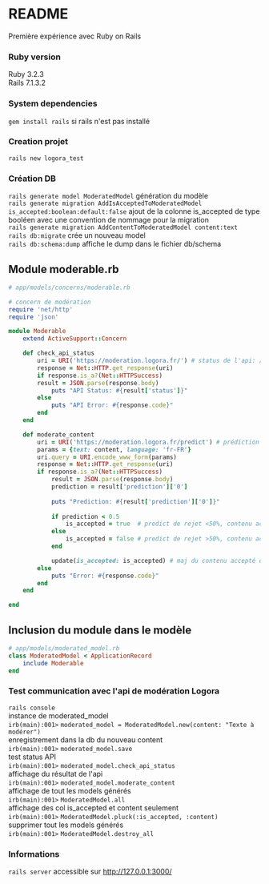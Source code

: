 # README

Première expérience avec Ruby on Rails

### Ruby version
Ruby 3.2.3  
Rails 7.1.3.2  
  
### System dependencies  
`gem install rails` si rails n'est pas installé  
  
### Creation projet
`rails new logora_test`  
  
### Création DB
`rails generate model ModeratedModel`  génération du modèle  
`rails generate migration AddIsAcceptedToModeratedModel is_accepted:boolean:default:false`  ajout de la colonne is_accepted de type booléen avec une convention de nommage pour la migration  
`rails generate migration AddContentToModeratedModel content:text`  
`rails db:migrate` crée un nouveau model  
`rails db:schema:dump`  affiche le dump dans le fichier db/schema  
## Module moderable.rb
```rb
# app/models/concerns/moderable.rb

# concern de modération
require 'net/http'
require 'json'

module Moderable
	extend ActiveSupport::Concern

	def check_api_status
		uri = URI('https://moderation.logora.fr/') # status de l'api: /
		response = Net::HTTP.get_response(uri)
		if response.is_a?(Net::HTTPSuccess)
		result = JSON.parse(response.body)
			puts "API Status: #{result['status']}"
		else
			puts "API Error: #{response.code}"
		end
	end

	def moderate_content
		uri = URI('https://moderation.logora.fr/predict') # prédiction contenu accepté ou non: /predict
		params = {text: content, language: 'fr-FR'}
		uri.query = URI.encode_www_form(params)
		response = Net::HTTP.get_response(uri)
		if response.is_a?(Net::HTTPSuccess)
			result = JSON.parse(response.body)
			prediction = result['prediction']['0']
		
			puts "Prediction: #{result['prediction']['0']}"
			
			if prediction < 0.5
				is_accepted = true	# predict de rejet <50%, contenu accepté
			else
				is_accepted = false # predict de rejet >50%, contenu accepté
			end

			update(is_accepted: is_accepted) # maj du contenu accepté ou non
		else
			puts "Error: #{response.code}"
		end
	end

end
```
## Inclusion du module dans le modèle
```rb
# app/models/moderated_model.rb
class ModeratedModel < ApplicationRecord
	include Moderable
end
```
  
### Test communication avec l'api de modération Logora  
`rails console`  
instance de moderated_model  
`irb(main):001>` `moderated_model = ModeratedModel.new(content: "Texte à modérer")`   
enregistrement dans la db du nouveau content  
`irb(main):001>` `moderated_model.save`   
test status API  
`irb(main):001>` `moderated_model.check_api_status`  
affichage du résultat de l'api  
`irb(main):001>` `moderated_model.moderate_content`  
affichage de tout les models générés  
`irb(main):001>` `ModeratedModel.all`  
affichage des col is_accepted et content seulement  
`irb(main):001>` `ModeratedModel.pluck(:is_accepted, :content)`  
supprimer tout les models générés  
`irb(main):001>` `ModeratedModel.destroy_all`  
  
### Informations  
`rails server` accessible sur http://127.0.0.1:3000/  
